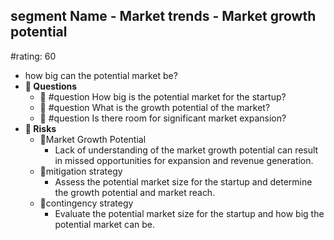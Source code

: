 ## segment Name - Market trends - Market growth potential
#rating: 60
- how big can the potential market be?
- **💭 Questions**
  - 💭 #question How big is the potential market for the startup?
  - 💭 #question What is the growth potential of the market?
  - 💭 #question Is there room for significant market expansion?
- **🚨 Risks**
  - 🚨Market Growth Potential
    - Lack of understanding of the market growth potential can result in missed opportunities for expansion and revenue generation.
  - 🚨mitigation strategy
    - Assess the potential market size for the startup and determine the growth potential and market reach.
  - 🚨contingency strategy
    - Evaluate the potential market size for the startup and how big the potential market can be.


